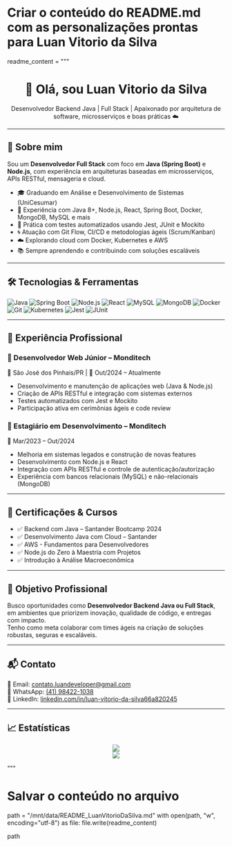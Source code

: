 # Criar o conteúdo do README.md com as personalizações prontas para Luan Vitorio da Silva
readme_content = """
<h1 align="center">👋 Olá, sou Luan Vitorio da Silva</h1>

<p align="center">
  Desenvolvedor Backend Java | Full Stack | Apaixonado por arquitetura de software, microsserviços e boas práticas ☁️
</p>

---

## 🚀 Sobre mim

Sou um **Desenvolvedor Full Stack** com foco em **Java (Spring Boot)** e **Node.js**, com experiência em arquiteturas baseadas em microsserviços, APIs RESTful, mensageria e cloud.

- 🎓 Graduando em Análise e Desenvolvimento de Sistemas (UniCesumar)
- 🔧 Experiência com Java 8+, Node.js, React, Spring Boot, Docker, MongoDB, MySQL e mais
- 🧪 Prática com testes automatizados usando Jest, JUnit e Mockito
- 🌀 Atuação com Git Flow, CI/CD e metodologias ágeis (Scrum/Kanban)
- ☁️ Explorando cloud com Docker, Kubernetes e AWS
- 📚 Sempre aprendendo e contribuindo com soluções escaláveis

---

## 🛠️ Tecnologias & Ferramentas

![Java](https://img.shields.io/badge/-Java-ED8B00?style=flat&logo=java&logoColor=white)
![Spring Boot](https://img.shields.io/badge/-Spring%20Boot-6DB33F?style=flat&logo=springboot&logoColor=white)
![Node.js](https://img.shields.io/badge/-Node.js-339933?style=flat&logo=node.js&logoColor=white)
![React](https://img.shields.io/badge/-React-61DAFB?style=flat&logo=react&logoColor=black)
![MySQL](https://img.shields.io/badge/-MySQL-4479A1?style=flat&logo=mysql&logoColor=white)
![MongoDB](https://img.shields.io/badge/-MongoDB-47A248?style=flat&logo=mongodb&logoColor=white)
![Docker](https://img.shields.io/badge/-Docker-2496ED?style=flat&logo=docker&logoColor=white)
![Git](https://img.shields.io/badge/-Git-F05032?style=flat&logo=git&logoColor=white)
![Kubernetes](https://img.shields.io/badge/-Kubernetes-326CE5?style=flat&logo=kubernetes&logoColor=white)
![Jest](https://img.shields.io/badge/-Jest-C21325?style=flat&logo=jest&logoColor=white)
![JUnit](https://img.shields.io/badge/-JUnit-25A162?style=flat&logo=java&logoColor=white)

---

## 💼 Experiência Profissional

### 🔹 Desenvolvedor Web Júnior – Monditech  
📍 São José dos Pinhais/PR | 📅 Out/2024 – Atualmente  
- Desenvolvimento e manutenção de aplicações web (Java & Node.js)  
- Criação de APIs RESTful e integração com sistemas externos  
- Testes automatizados com Jest e Mockito  
- Participação ativa em cerimônias ágeis e code review  

### 🔹 Estagiário em Desenvolvimento – Monditech  
📍 Mar/2023 – Out/2024  
- Melhoria em sistemas legados e construção de novas features  
- Desenvolvimento com Node.js e React  
- Integração com APIs RESTful e controle de autenticação/autorização  
- Experiência com bancos relacionais (MySQL) e não-relacionais (MongoDB)

---

## 📜 Certificações & Cursos

- ✅ Backend com Java – Santander Bootcamp 2024  
- ✅ Desenvolvimento Java com Cloud – Santander  
- ✅ AWS - Fundamentos para Desenvolvedores  
- ✅ Node.js do Zero à Maestria com Projetos  
- ✅ Introdução à Análise Macroeconômica  

---

## 🎯 Objetivo Profissional

Busco oportunidades como **Desenvolvedor Backend Java ou Full Stack**, em ambientes que priorizem inovação, qualidade de código, e entregas com impacto.  
Tenho como meta colaborar com times ágeis na criação de soluções robustas, seguras e escaláveis.

---

## 📬 Contato

📧 Email: [contato.luandeveloper@gmail.com](mailto:contato.luandeveloper@gmail.com)  
📱 WhatsApp: [(41) 98422-1038](https://wa.me/5541984221038)  
🔗 LinkedIn: [linkedin.com/in/luan-vitorio-da-silva66a820245](https://www.linkedin.com/in/luan-vitorio-da-silva66a820245)

---

## 📈 Estatísticas

<p align="center">
  <img src="https://github-readme-stats.vercel.app/api/top-langs/?username=luanvitoriodasilva&layout=compact&theme=radical" />
  <br/>
  <img src="https://github-readme-stats.vercel.app/api?username=luanvitoriodasilva&show_icons=true&theme=radical" />
</p>
"""

# Salvar o conteúdo no arquivo
path = "/mnt/data/README_LuanVitorioDaSilva.md"
with open(path, "w", encoding="utf-8") as file:
    file.write(readme_content)

path
